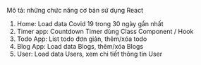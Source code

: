 Mô tả: những chức năng cơ bản sử dụng React 
1. Home: Load data Covid 19 trong 30 ngày gần nhất
2. Timer app: Countdown Timer dùng Class Component / Hook 
3. Todo App: List todo đơn giản, thêm/xóa todo
4. Blog App: Load data Blogs, thêm/xóa Blogs
5. User: Load data Users, xem chi tiết thông tin User